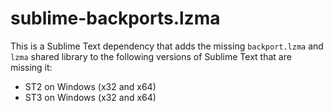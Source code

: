 # sublime-backports.lzma
This is a Sublime Text dependency that adds the missing `backport.lzma` and `lzma` shared
library to the following versions of Sublime Text that are missing it:

 - ST2 on Windows (x32 and x64)
 - ST3 on Windows (x32 and x64)
